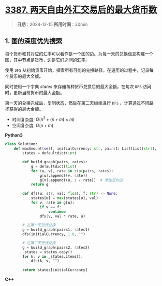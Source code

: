 # [3387. 两天自由外汇交易后的最大货币数](https://leetcode.cn/problems/maximize-amount-after-two-days-of-conversions/description/)

> **日期**：2024-12-15
> **所用时间**：30min

## 1. 图的深度优先搜索

每个货币和其对应的汇率可以看作是一个图的边。为每一天的兑换信息构建一个图，其中节点是货币，边是它们之间的汇率。

使用 `DFS` 从初始货币开始，探索所有可能的兑换路径。在遍历的过程中，记录每个货币的最大金额。

同时使用一个字典 $states$ 来存储每种货币兑换后的最大金额。在每次 `DFS` 访问时，更新当前货币的最大金额。

第一天的兑换完成后，复制状态，然后在第二天继续进行 `DFS` ，计算通过不同路径获得的最大金额。

- 时间复杂度: $O(n^2 + (n + m)\times m)$
- 空间复杂度: $O(n + m)$

**Python3**

```python
class Solution:
    def maxAmount(self, initialCurrency: str, pairs1: List[List[str]], rates1: List[float], pairs2: List[List[str]], rates2: List[float]) -> float:
        states = defaultdict(int)

        def build_graph(pairs, rates):
            g = defaultdict(list)
            for (u, v), rate in zip(pairs, rates):
                g[u].append((v, rate))
                g[v].append((u, 1 / rate))  # 添加反向边
            return g
        
        def dfs(u: str, val: float, f: str) -> None:
            states[u] = max(states[u], val)
            for v, rate in g[u]:
                if v == f:
                    continue
                dfs(v, val * rate, u)
        
        # 在第一天进行兑换
        g = build_graph(pairs1, rates1)
        dfs(initialCurrency, 1.0, "")

        # 在第二天进行兑换
        g = build_graph(pairs2, rates2)
        _states = states.copy()
        for k, v in _states.items():
            dfs(k, v, "")
            
        return states[initialCurrency]
```

**C++**

```C++

```